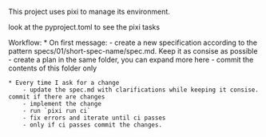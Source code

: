 This project uses pixi to manage its environment.

look at the pyproject.toml to see the pixi tasks

Workflow:
    * On first message:
        - create a new specification according to the pattern specs/01/short-spec-name/spec.md.  Keep it as consise as possible
        - create a plan in the same folder, you can expand more here
        - commit the contents of this folder only

    * Every time I ask for a change
        - update the spec.md with clarifications while keeping it consise. commit if there are changes
        - implement the change
        - run `pixi run ci`
        - fix errors and iterate until ci passes
        - only if ci passes commit the changes.